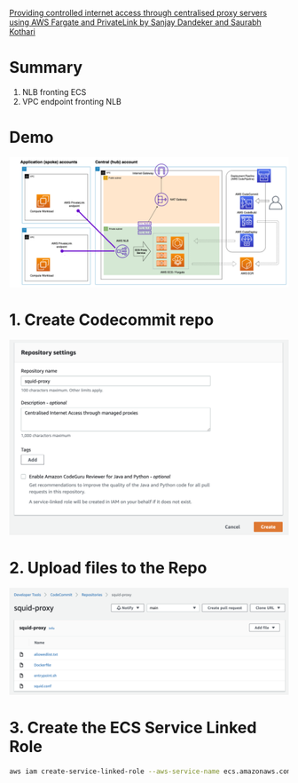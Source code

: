 [Providing controlled internet access through centralised proxy servers using AWS Fargate and PrivateLink by Sanjay Dandeker and Saurabh Kothari ](https://aws.amazon.com/blogs/networking-and-content-delivery/providing-controlled-internet-access-through-centralised-proxy-servers-using-aws-fargate-and-privatelink/)

# Summary

1. NLB fronting ECS
2. VPC endpoint fronting NLB

# Demo

<img src="./images/hub-and-spoke-design.png" title="Hub and spoke" width="900"/>

# 1. Create Codecommit repo

<img src="./images/hub-and-spoke-codecommitrepo.png" title="CodeCommitRepo" width="900"/>

# 2. Upload files to the Repo

<img src="./images/hub-and-spoke-codecommitrepo-2.png" title="CodeCommitRepo" width="900"/>

# 3. Create the ECS Service Linked Role

```bash
aws iam create-service-linked-role --aws-service-name ecs.amazonaws.com
```
